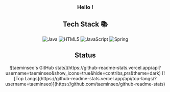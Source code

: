 <div align ="center">
<h3> Hello ! </h3>

<h2> Tech Stack 📚 </h2>
  
![Java](https://img.shields.io/badge/-JAVA-007396?style=for-the-badge&logo=Java&logoColor=black)
![HTML5](https://img.shields.io/badge/-HTML5-F05032?style=for-the-badge&logo=html5&logoColor=ffffff)
![JavaScript](https://img.shields.io/badge/-JavaScript-%23F7DF1C?style=for-the-badge&logo=javascript&logoColor=000000&labelColor=%23F7DF1C&color=%23FFCE5A)
![Spring](https://img.shields.io/badge/Spring-6DB33F?style=for-the-badge&logo=Spring&logoColor=white)
  
<h2> Status </h2>
![taeminseo's GitHub stats](https://github-readme-stats.vercel.app/api?username=taeminseo&show_icons=true&hide=contribs,prs&theme=dark)  
[![Top Langs](https://github-readme-stats.vercel.app/api/top-langs/?username=taeminseo)](https://github.com/taeminseo/github-readme-stats) 
</div>

